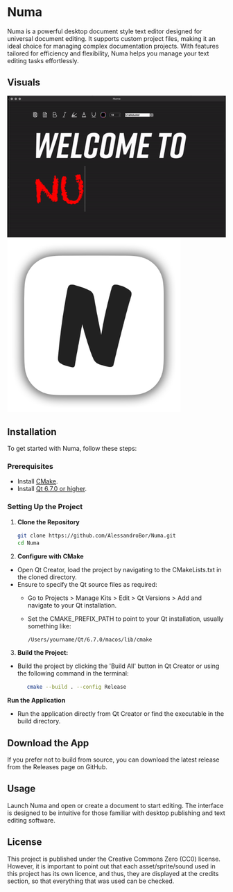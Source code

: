 # Numa 

Numa is a powerful desktop document style text editor designed for universal document editing. It supports custom project files, making it an ideal choice for managing complex documentation projects. With features tailored for efficiency and flexibility, Numa helps you manage your text editing tasks effortlessly.

## Visuals

![Demo of Numa](visuals/visual-2.gif "Numa Demo Usage")
<img src="Resources/Numa.png" width="400" alt="Numa Icon">

## Installation

To get started with Numa, follow these steps:

### Prerequisites
- Install [CMake](https://cmake.org/download/).
- Install [Qt 6.7.0 or higher](https://www.qt.io/download).

### Setting Up the Project
1. **Clone the Repository**
   
   ```bash
   git clone https://github.com/AlessandroBor/Numa.git
   cd Numa

2. **Configure with CMake**
- Open Qt Creator, load the project by navigating to the CMakeLists.txt in the cloned directory.
- Ensure to specify the Qt source files as required:
  - Go to Projects > Manage Kits > Edit > Qt Versions > Add and navigate to your Qt installation.
  - Set the CMAKE_PREFIX_PATH to point to your Qt installation, usually something like:
 
     ```bash
    /Users/yourname/Qt/6.7.0/macos/lib/cmake

3. **Build the Project:**
- Build the project by clicking the 'Build All' button in Qt Creator or using the following command in the terminal:
  
   ```bash
      cmake --build . --config Release
  
**Run the Application**

- Run the application directly from Qt Creator or find the executable in the build directory.

## Download the App

If you prefer not to build from source, you can download the latest 
release from the Releases page on GitHub.

## Usage
Launch Numa and open or create a document to start editing. The interface is designed to be intuitive for those familiar with desktop publishing and text editing software.

## License
This project is published under the Creative Commons Zero (CC0) license. However, it is important to point out that each asset/sprite/sound used in this project has its own licence, and thus, they are displayed at the credits section, so that everything that was used can be checked.

